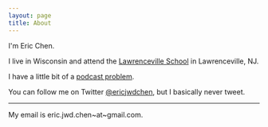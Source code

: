 ```yaml
---
layout: page
title: About
---
```


I'm Eric Chen. 

I live in Wisconsin and attend the [Lawrenceville School](http://www.lawrenceville.org/index.aspx) in Lawrenceville, NJ.

I have a little bit of a [podcast problem](http://www.ericjwdchen.github.io/my-favorite-podcasts). 

You can follow me on Twitter [@ericjwdchen](https://twitter.com/ericjwdchen), but I basically never tweet.
<hr />

My email is eric.jwd.chen~at~gmail.com. 